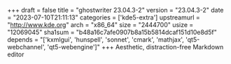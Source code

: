 +++
draft = false
title = "ghostwriter 23.04.3-2"
version = "23.04.3-2"
date = "2023-07-10T21:11:13"
categories = ['kde5-extra']
upstreamurl = "http://www.kde.org"
arch = "x86_64"
size = "2444700"
usize = "12069045"
sha1sum = "b48a16c7afe0907b8a15b5814dcaf151d10e8d5f"
depends = "['kxmlgui', 'hunspell', 'sonnet', 'cmark', 'mathjax', 'qt5-webchannel', 'qt5-webengine']"
+++
Aesthetic, distraction-free Markdown editor